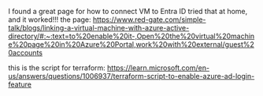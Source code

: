 I found a great page for how to connect VM to Entra ID tried that at home, and it worked!!!
the page: https://www.red-gate.com/simple-talk/blogs/linking-a-virtual-machine-with-azure-active-directory/#:~:text=to%20enable%20it-,Open%20the%20virtual%20machine%20page%20in%20Azure%20Portal,work%20with%20external/guest%20accounts


this is the script for terraform: https://learn.microsoft.com/en-us/answers/questions/1006937/terraform-script-to-enable-azure-ad-login-feature

